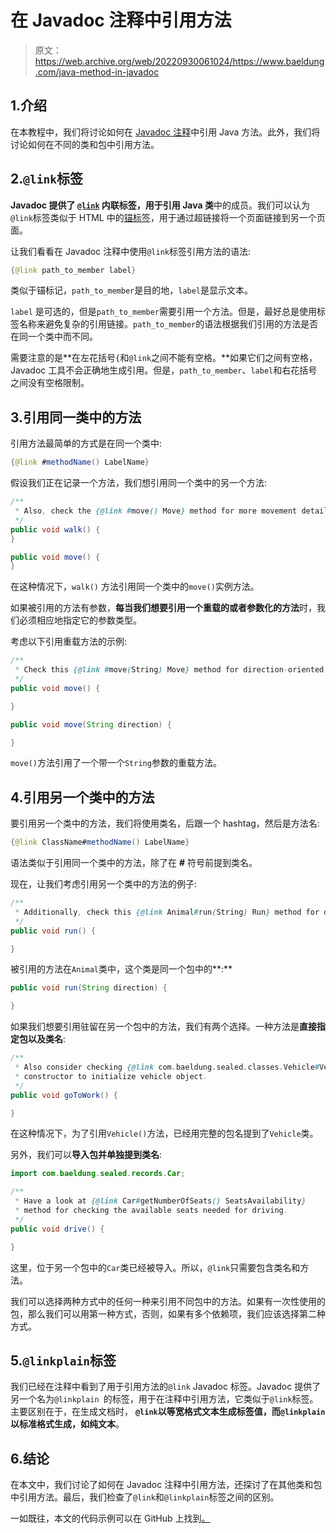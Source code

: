 # 在 Javadoc 注释中引用方法

> 原文：<https://web.archive.org/web/20220930061024/https://www.baeldung.com/java-method-in-javadoc>

## 1.介绍

在本教程中，我们将讨论如何在 [Javadoc 注释](/web/20220821134523/https://www.baeldung.com/javadoc)中引用 Java 方法。此外，我们将讨论如何在不同的类和包中引用方法。

## 2.`@link`标签

**Javadoc 提供了 [`@link`](/web/20220821134523/https://www.baeldung.com/javadoc) 内联标签，用于引用 Java 类**中的成员。我们可以认为`@link`标签类似于 HTML 中的[锚标签](https://web.archive.org/web/20220821134523/https://www.w3schools.com/html/html_links.asp)，用于通过超链接将一个页面链接到另一个页面。

让我们看看在 Javadoc 注释中使用`@link`标签引用方法的语法:

```java
{@link path_to_member label}
```

类似于锚标记，`path_to_member`是目的地，`label`是显示文本。

`label` 是可选的，但是`path_to_member`需要引用一个方法。但是，最好总是使用标签名称来避免复杂的引用链接。`path_to_member`的语法根据我们引用的方法是否在同一个类中而不同。

需要注意的是**在左花括号`{`和`@link`之间不能有空格。**如果它们之间有空格，Javadoc 工具不会正确地生成引用。但是，`path_to_member`、`label`和右花括号之间没有空格限制。

## 3.引用同一类中的方法

引用方法最简单的方式是在同一个类中:

```java
{@link #methodName() LabelName}
```

假设我们正在记录一个方法，我们想引用同一个类中的另一个方法:

```java
/**
 * Also, check the {@link #move() Move} method for more movement details.
 */
public void walk() {
}

public void move() {
}
```

在这种情况下，`walk()` 方法引用同一个类中的`move()`实例方法。

如果被引用的方法有参数，**每当我们想要引用一个重载的或者参数化的方法**时，我们必须相应地指定它的参数类型。

考虑以下引用重载方法的示例:

```java
/**
 * Check this {@link #move(String) Move} method for direction-oriented movement.
 */
public void move() {

}

public void move(String direction) {

}
```

`move()`方法引用了一个带一个`String`参数的重载方法。

## 4.引用另一个类中的方法

要引用另一个类中的方法，我们将使用类名，后跟一个 hashtag，然后是方法名:

```java
{@link ClassName#methodName() LabelName}
```

语法类似于引用同一个类中的方法，除了在 **#** 符号前提到类名。

现在，让我们考虑引用另一个类中的方法的例子:

```java
/**
 * Additionally, check this {@link Animal#run(String) Run} method for direction based run.
 */
public void run() {

}
```

被引用的方法在`Animal`类中，这个类是同一个包中的**:**

```java
public void run(String direction) {

}
```

如果我们想要引用驻留在另一个包中的方法，我们有两个选择。一种方法是**直接指定包以及类名**:

```java
/**
 * Also consider checking {@link com.baeldung.sealed.classes.Vehicle#Vehicle() Vehicle} 
 * constructor to initialize vehicle object.
 */
public void goToWork() {

} 
```

在这种情况下，为了引用`Vehicle()`方法，已经用完整的包名提到了`Vehicle`类。

另外，我们可以**导入包并单独提到类名**:

```java
import com.baeldung.sealed.records.Car;

/**
 * Have a look at {@link Car#getNumberOfSeats() SeatsAvailability} 
 * method for checking the available seats needed for driving.
 */
public void drive() {

}
```

这里，位于另一个包中的`Car`类已经被导入。所以，`@link`只需要包含类名和方法。

我们可以选择两种方式中的任何一种来引用不同包中的方法。如果有一次性使用的包，那么我们可以用第一种方式，否则，如果有多个依赖项，我们应该选择第二种方式。

## 5.`@linkplain`标签

我们已经在注释中看到了用于引用方法的`@link` Javadoc 标签。Javadoc 提供了另一个名为`@linkplain `的标签，用于在注释中引用方法，它类似于`@link`标签。主要区别在于，在生成文档时， **`@link`以等宽格式文本生成标签值，而`@linkplain`以标准格式生成，如纯文本**。

## 6.结论

在本文中，我们讨论了如何在 Javadoc 注释中引用方法，还探讨了在其他类和包中引用方法。最后，我们检查了`@link`和`@linkplain`标签之间的区别。

一如既往，本文的代码示例可以在 GitHub 上找到[。](https://web.archive.org/web/20220821134523/https://github.com/eugenp/tutorials/tree/master/core-java-modules/core-java-lang-4)